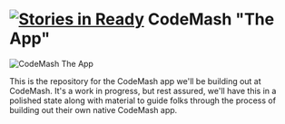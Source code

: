 [![Stories in Ready](https://badge.waffle.io/burningriverbitworks/codemash.png?label=ready&title=Ready)](https://waffle.io/burningriverbitworks/codemash)
CodeMash "The App" 
========
![CodeMash The App](http://digital.coolspringspress.com/rp_columns_images/images/1920.jpg)

This is the repository for the CodeMash app we'll be building out at CodeMash. It's a work in progress, but rest assured, we'll have this in a polished state along with material to guide folks through the process of building out their own native CodeMash app. 


